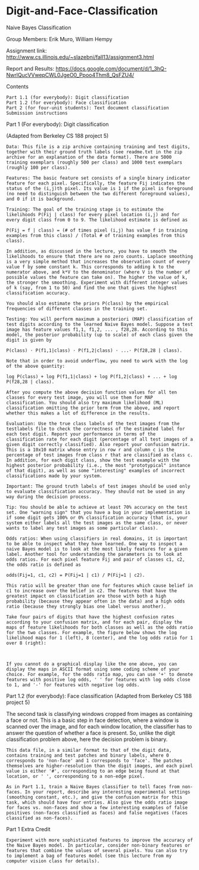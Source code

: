 Digit-and-Face-Classification
=============================

Naive Bayes Classification

Group Members: Erik Muro, William Hempy

Assignment link: http://www.cs.illinois.edu/~slazebni/fall13/assignment3.html

Report and Results: https://docs.google.com/document/d/1_3hQ-NwrlQucVVwepCWL0JgeO0_Ppoo4Thm8_QsFZU4/


Contents

    Part 1.1 (for everybody): Digit classification
    Part 1.2 (for everybody): Face classification
    Part 2 (for four-unit students): Text document classification
    Submission instructions 

Part 1 (For everybody): Digit classification


(Adapted from Berkeley CS 188 project 5)

    Data: This file is a zip archive containing training and test digits, together with their ground truth labels (see readme.txt in the zip archive for an explanation of the data format). There are 5000 training exemplars (roughly 500 per class) and 1000 test exemplars (roughly 100 per class).

    Features: The basic feature set consists of a single binary indicator feature for each pixel. Specifically, the feature Fij indicates the status of the (i,j)th pixel. Its value is 1 if the pixel is foreground (no need to distinguish between the two different foreground values), and 0 if it is background.

    Training: The goal of the training stage is to estimate the likelihoods P(Fij | class) for every pixel location (i,j) and for every digit class from 0 to 9. The likelihood estimate is defined as

    P(Fij = f | class) = (# of times pixel (i,j) has value f in training examples from this class) / (Total # of training examples from this class).

    In addition, as discussed in the lecture, you have to smooth the likelihoods to ensure that there are no zero counts. Laplace smoothing is a very simple method that increases the observation count of every value f by some constant k. This corresponds to adding k to the numerator above, and k*V to the denominator (where V is the number of possible values the feature can take on). The higher the value of k, the stronger the smoothing. Experiment with different integer values of k (say, from 1 to 50) and find the one that gives the highest classification accuracy.

    You should also estimate the priors P(class) by the empirical frequencies of different classes in the training set.

    Testing: You will perform maximum a posteriori (MAP) classification of test digits according to the learned Naive Bayes model. Suppose a test image has feature values f1,1, f1,2, ... , f28,28. According to this model, the posterior probability (up to scale) of each class given the digit is given by

    P(class) ⋅ P(f1,1|class) ⋅ P(f1,2|class) ⋅ ...⋅ P(f28,28 | class).

    Note that in order to avoid underflow, you need to work with the log of the above quantity:

    log P(class) + log P(f1,1|class) + log P(f1,2|class) + ... + log P(f28,28 | class).

    After you compute the above decision function values for all ten classes for every test image, you will use them for MAP classification. You should also try maximum likelihood (ML) classification omitting the prior term from the above, and report whether this makes a lot of difference in the results.

    Evaluation: Use the true class labels of the test images from the testlabels file to check the correctness of the estimated label for each test digit. Report your performance in terms of the classification rate for each digit (percentage of all test images of a given digit correctly classified). Also report your confusion matrix. This is a 10x10 matrix whose entry in row r and column c is the percentage of test images from class r that are classified as class c. In addition, for each digit class, show the test example with the highest posterior probability (i.e., the most "prototypical" instance of that digit), as well as some "interesting" examples of incorrect classifications made by your system.

    Important: The ground truth labels of test images should be used only to evaluate classification accuracy. They should not be used in any way during the decision process.

    Tip: You should be able to achieve at least 70% accuracy on the test set. One "warning sign" that you have a bug in your implementation is if some digit gets 100% or 0% classification accuracy (that is, your system either labels all the test images as the same class, or never wants to label any test images as some particular class).

    Odds ratios: When using classifiers in real domains, it is important to be able to inspect what they have learned. One way to inspect a naive Bayes model is to look at the most likely features for a given label. Another tool for understanding the parameters is to look at odds ratios. For each pixel feature Fij and pair of classes c1, c2, the odds ratio is defined as

    odds(Fij=1, c1, c2) = P(Fij=1 | c1) / P(Fij=1 | c2).

    This ratio will be greater than one for features which cause belief in c1 to increase over the belief in c2. The features that have the greatest impact on classification are those with both a high probability (because they appear often in the data) and a high odds ratio (because they strongly bias one label versus another).

    Take four pairs of digits that have the highest confusion rates according to your confusion matrix, and for each pair, display the maps of feature likelihoods for both classes as well as the odds ratio for the two classes. For example, the figure below shows the log likelihood maps for 1 (left), 8 (center), and the log odds ratio for 1 over 8 (right):



    If you cannot do a graphical display like the one above, you can display the maps in ASCII format using some coding scheme of your choice. For example, for the odds ratio map, you can use '+' to denote features with positive log odds, ' ' for features with log odds close to 1, and '-' for features with negative log odds. 

Part 1.2 (for everybody): Face classification
(Adapted from Berkeley CS 188 project 5)

The second task is classifying windows cropped from images as containing a face or not. This is a basic step in face detection, where a window is scanned over the image, and for each window location, the classifier has to answer the question of whether a face is present. So, unlike the digit classification problem above, here the decision problem is binary.

    This data file, in a similar format to that of the digit data, contains training and test patches and binary labels, where 0 corresponds to 'non-face' and 1 corresponds to 'face'. The patches themselves are higher-resolution than the digit images, and each pixel value is either '#', corresponding to an edge being found at that location, or ' ', corresponding to a non-edge pixel.

    As in Part 1.1, train a Naive Bayes classifier to tell faces from non-faces. In your report, describe any interesting experimental settings (smoothing constant, etc.), and give the confusion matrix for this task, which should have four entries. Also give the odds ratio image for faces vs. non-faces and show a few interesting examples of false positives (non-faces classified as faces) and false negatives (faces classified as non-faces). 

Part 1 Extra Credit

    Experiment with more sophisticated features to improve the accuracy of the Naive Bayes model. In particular, consider non-binary features or features that combine the values of several pixels. You can also try to implement a bag of features model (see this lecture from my computer vision class for details). 
